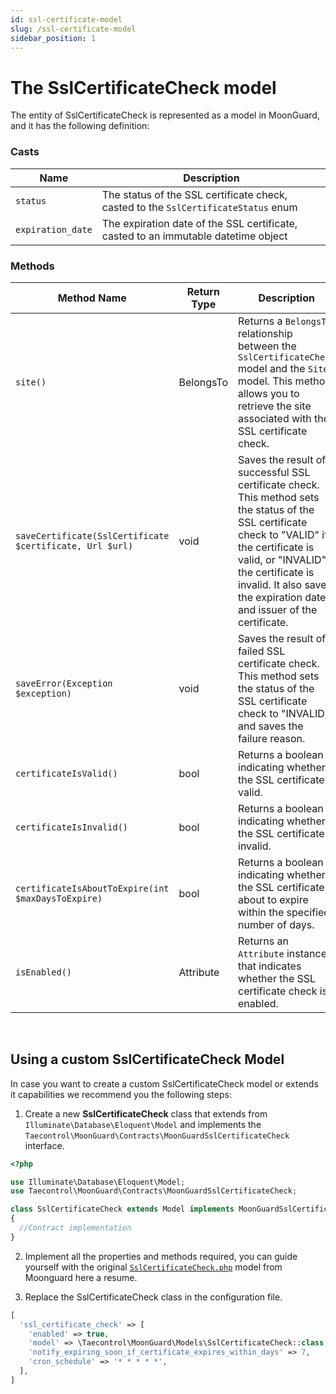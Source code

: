 ```yaml
---
id: ssl-certificate-model
slug: /ssl-certificate-model
sidebar_position: 1
---
```


# The SslCertificateCheck model

The entity of SslCertificateCheck is represented as a model in MoonGuard, and it has the
following definition:

### Casts

| Name | Description |
| --- | --- |
| `status` | The status of the SSL certificate check, casted to the `SslCertificateStatus` enum |
| `expiration_date` | The expiration date of the SSL certificate, casted to an immutable datetime object |

### Methods

| Method Name | Return Type | Description |
| --- | --- | --- |
| `site()` | BelongsTo | Returns a `BelongsTo` relationship between the `SslCertificateCheck` model and the `Site` model. This method allows you to retrieve the site associated with the SSL certificate check. |
| `saveCertificate(SslCertificate $certificate, Url $url)` | void | Saves the result of a successful SSL certificate check. This method sets the status of the SSL certificate check to "VALID" if the certificate is valid, or "INVALID" if the certificate is invalid. It also saves the expiration date and issuer of the certificate. |
| `saveError(Exception $exception)` | void | Saves the result of a failed SSL certificate check. This method sets the status of the SSL certificate check to "INVALID", and saves the failure reason. |
| `certificateIsValid()` | bool | Returns a boolean indicating whether the SSL certificate is valid. |
|`certificateIsInvalid()` | bool | Returns a boolean indicating whether the SSL certificate is invalid. |
| `certificateIsAboutToExpire(int $maxDaysToExpire)` | bool | Returns a boolean indicating whether the SSL certificate is about to expire within the specified number of days. |
| `isEnabled()` | Attribute | Returns an `Attribute` instance that indicates whether the SSL certificate check is enabled. |

<br />

## Using a custom SslCertificateCheck Model

In case you want to create a custom SslCertificateCheck model or extends it
capabilities we recommend you the following steps:

1. Create a new **SslCertificateCheck** class that extends from
`Illuminate\Database\Eloquent\Model` and implements the
`Taecontrol\MoonGuard\Contracts\MoonGuardSslCertificateCheck` interface.

```php
<?php

use Illuminate\Database\Eloquent\Model;
use Taecontrol\MoonGuard\Contracts\MoonGuardSslCertificateCheck;

class SslCertificateCheck extends Model implements MoonGuardSslCertificateCheck
{
  //Contract implementation
}
```
2. Implement all the properties and methods required, you can guide yourself
with the original [`SslCertificateCheck.php`](https://github.com/taecontrol/moonguard/blob/v0.1.0/src/Models/SslCertificateCheck.php)
model from Moonguard here a resume.

3. Replace the SslCertificateCheck class in the configuration file.

```php
[
  'ssl_certificate_check' => [
    'enabled' => true,
    'model' => \Taecontrol\MoonGuard\Models\SslCertificateCheck::class, //-> replace model
    'notify_expiring_soon_if_certificate_expires_within_days' => 7,
    'cron_schedule' => '* * * * *',
  ],
]
```
